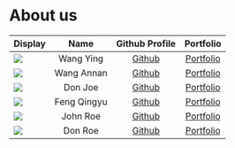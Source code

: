 # About us

Display | Name | Github Profile | Portfolio 
--------|:----:|:--------------:|:---------:
![](https://via.placeholder.com/100.png?text=Photo) | Wang Ying | [Github](https://github.com/) | [Portfolio](docs/team/johndoe.md)
![](https://via.placeholder.com/100.png?text=Photo) | Wang Annan | [Github](https://github.com/) | [Portfolio](docs/team/johndoe.md)
![](https://via.placeholder.com/100.png?text=Photo) | Don Joe | [Github](https://github.com/) | [Portfolio](docs/team/johndoe.md)
![](https://via.placeholder.com/100.png?text=Photo) | Feng Qingyu | [Github](https://github.com/) | [Portfolio](docs/team/johndoe.md)
![](https://via.placeholder.com/100.png?text=Photo) | John Roe | [Github](https://github.com/) | [Portfolio](docs/team/johndoe.md)
![](https://via.placeholder.com/100.png?text=Photo) | Don Roe | [Github](https://github.com/) | [Portfolio](docs/team/johndoe.md)

